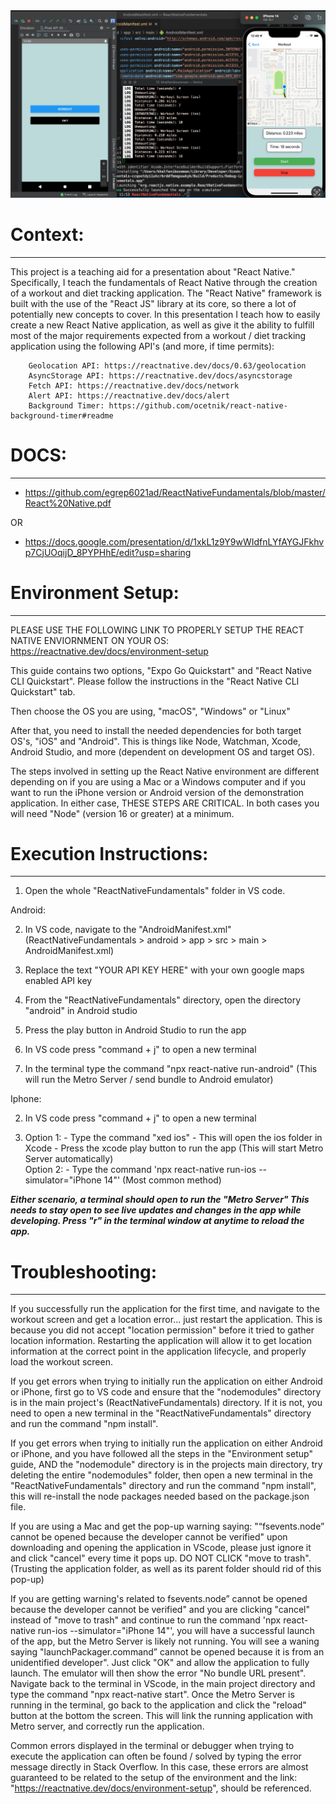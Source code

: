<img src='./final_product.png'/>

# Context:

---

This project is a teaching aid for a presentation about "React Native." Specifically, I teach the fundamentals of React Native through the creation of a workout and diet tracking application.
The "React Native" framework is built with the use of the "React JS" library at its core, so there a lot of potentially new concepts to cover. In this presentation I teach how to easily create a new React Native application, as well as give it the ability to fulfill most of the major requirements expected from a workout / diet tracking application using the following API's (and more, if time permits):

        Geolocation API: https://reactnative.dev/docs/0.63/geolocation
        AsyncStorage API: https://reactnative.dev/docs/asyncstorage
        Fetch API: https://reactnative.dev/docs/network
        Alert API: https://reactnative.dev/docs/alert
        Background Timer: https://github.com/ocetnik/react-native-background-timer#readme

# DOCS:

---

- https://github.com/egrep6021ad/ReactNativeFundamentals/blob/master/React%20Native.pdf

OR

- https://docs.google.com/presentation/d/1xkL1z9Y9wWIdfnLYfAYGJFkhvp7CjUOqijD_8PYPHhE/edit?usp=sharing

# Environment Setup:

---

PLEASE USE THE FOLLOWING LINK TO PROPERLY SETUP THE REACT NATIVE ENVIORNMENT ON YOUR OS:
https://reactnative.dev/docs/environment-setup

This guide contains two options, "Expo Go Quickstart" and "React Native CLI Quickstart". Please follow the instructions in the "React Native CLI Quickstart" tab.

Then choose the OS you are using, "macOS", "Windows" or "Linux"

After that, you need to install the needed dependencies for both target OS's, "iOS" and "Android".
This is things like Node, Watchman, Xcode, Android Studio, and more (dependent on development OS and target OS).

The steps involved in setting up the React Native environment are different depending on if you are using a Mac or a Windows computer and if you want to run the iPhone version or Android version of the demonstration application. In either case, THESE STEPS ARE CRITICAL. In both cases you will need "Node" (version 16 or greater) at a minimum.

# Execution Instructions:

---

1. Open the whole "ReactNativeFundamentals" folder in VS code.

Android:

2. In VS code, navigate to the "AndroidManifest.xml" (ReactNativeFundamentals > android > app > src > main > AndroidManifest.xml)

3. Replace the text "YOUR API KEY HERE" with your own google maps enabled API key

4. From the "ReactNativeFundamentals" directory, open the directory "android" in Android studio

5. Press the play button in Android Studio to run the app

6. In VS code press "command + j" to open a new terminal

7. In the terminal type the command "npx react-native run-android"
   (This will run the Metro Server / send bundle to Android emulator)

Iphone:

2. In VS code press "command + j" to open a new terminal

3. Option 1: - Type the command "xed ios" - This will open the ios folder in Xcode - Press the xcode play button to run the app
   (This will start Metro Server automatically)
   </br>
   Option 2: - Type the command 'npx react-native run-ios --simulator="iPhone 14"'
   (Most common method)

<i><b> Either scenario, a terminal should open to run the "Metro Server" This needs to stay open to see live updates and changes in the app while developing. Press "r" in the terminal window at anytime to reload the app.</b></i>

# Troubleshooting:

---

If you successfully run the application for the first time, and navigate to the workout screen and get a location error... just restart the application. This is because you did not accept "location permission" before it tried to gather location information. Restarting the application will allow it to get location information at the correct point in the application lifecycle, and properly load the workout screen.

If you get errors when trying to initially run the application on either Android or iPhone, first go to VS code and ensure that the "nodemodules" directory is in the main project's (ReactNativeFundamentals) directory. If it is not, you need to open a new terminal in the "ReactNativeFundamentals" directory and run the command "npm install".

If you get errors when trying to initially run the application on either Android or iPhone, and you have followed all the steps in the "Environment setup" guide, AND the "nodemodule" directory is in the projects main directory, try deleting the entire "nodemodules" folder, then open a new terminal in the "ReactNativeFundamentals" directory and run the command "npm install", this will re-install the node packages needed based on the package.json file.

If you are using a Mac and get the pop-up warning saying: "“fsevents.node” cannot be opened because the developer cannot be verified" upon downloading and opening the application in VScode, please just ignore it and click "cancel" every time it pops up. DO NOT CLICK "move to trash".
(Trusting the application folder, as well as its parent folder should rid of this pop-up)

If you are getting warning's related to fsevents.node” cannot be opened because the developer cannot be verified" and you are clicking "cancel" instead of "move to trash" and continue to run the command 'npx react-native run-ios --simulator="iPhone 14"', you will have a successful launch of the app, but the Metro Server is likely not running. You will see a waning saying "launchPackager.command” cannot be opened because it is from an unidentified developer". Just click "OK" and allow the application to fully launch. The emulator will then show the error "No bundle URL present". Navigate back to the terminal in VScode, in the main project directory and type the command "npx react-native start". Once the Metro Server is running in the terminal, go back to the application and click the "reload" button at the bottom the screen. This will link the running application with Metro server, and correctly run the application.

Common errors displayed in the terminal or debugger when trying to execute the application can often be found / solved by typing the error message directly in Stack Overflow. In this case, these errors are almost guaranteed to be related to the setup of the environment and the link: "https://reactnative.dev/docs/environment-setup", should be referenced.
